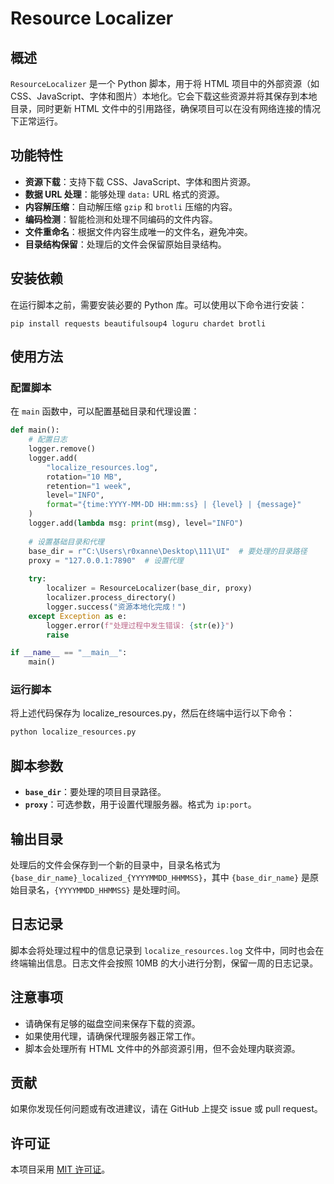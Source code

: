 # Resource Localizer

## 概述

`ResourceLocalizer` 是一个 Python 脚本，用于将 HTML 项目中的外部资源（如 CSS、JavaScript、字体和图片）本地化。它会下载这些资源并将其保存到本地目录，同时更新 HTML 文件中的引用路径，确保项目可以在没有网络连接的情况下正常运行。

## 功能特性

- **资源下载**：支持下载 CSS、JavaScript、字体和图片资源。
- **数据 URL 处理**：能够处理 `data:` URL 格式的资源。
- **内容解压缩**：自动解压缩 `gzip` 和 `brotli` 压缩的内容。
- **编码检测**：智能检测和处理不同编码的文件内容。
- **文件重命名**：根据文件内容生成唯一的文件名，避免冲突。
- **目录结构保留**：处理后的文件会保留原始目录结构。

## 安装依赖

在运行脚本之前，需要安装必要的 Python 库。可以使用以下命令进行安装：

```
pip install requests beautifulsoup4 loguru chardet brotli
```



## 使用方法

### 配置脚本

在 `main` 函数中，可以配置基础目录和代理设置：

```python
def main():
    # 配置日志
    logger.remove()
    logger.add(
        "localize_resources.log",
        rotation="10 MB",
        retention="1 week",
        level="INFO",
        format="{time:YYYY-MM-DD HH:mm:ss} | {level} | {message}"
    )
    logger.add(lambda msg: print(msg), level="INFO")
    
    # 设置基础目录和代理
    base_dir = r"C:\Users\r0xanne\Desktop\111\UI"  # 要处理的目录路径
    proxy = "127.0.0.1:7890"  # 设置代理
    
    try:
        localizer = ResourceLocalizer(base_dir, proxy)
        localizer.process_directory()
        logger.success("资源本地化完成！")
    except Exception as e:
        logger.error(f"处理过程中发生错误: {str(e)}")
        raise

if __name__ == "__main__":
    main()
```

### 运行脚本

将上述代码保存为 localize_resources.py，然后在终端中运行以下命令：

```bash
python localize_resources.py
```

## 脚本参数

- **`base_dir`**：要处理的项目目录路径。
- **`proxy`**：可选参数，用于设置代理服务器。格式为 `ip:port`。

## 输出目录

处理后的文件会保存到一个新的目录中，目录名格式为 `{base_dir_name}_localized_{YYYYMMDD_HHMMSS}`，其中 `{base_dir_name}` 是原始目录名，`{YYYYMMDD_HHMMSS}` 是处理时间。

## 日志记录

脚本会将处理过程中的信息记录到 `localize_resources.log` 文件中，同时也会在终端输出信息。日志文件会按照 10MB 的大小进行分割，保留一周的日志记录。

## 注意事项

- 请确保有足够的磁盘空间来保存下载的资源。
- 如果使用代理，请确保代理服务器正常工作。
- 脚本会处理所有 HTML 文件中的外部资源引用，但不会处理内联资源。

## 贡献

如果你发现任何问题或有改进建议，请在 GitHub 上提交 issue 或 pull request。

## 许可证

本项目采用 [MIT 许可证](https://opensource.org/licenses/MIT)。